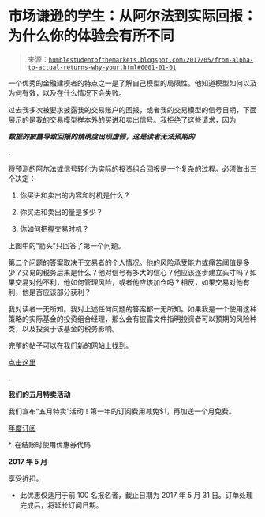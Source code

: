 <!--yml

分类：未分类

date: 2024-05-18 02:53:24

-->

# 市场谦逊的学生：从阿尔法到实际回报：为什么你的体验会有所不同

> 来源：[`humblestudentofthemarkets.blogspot.com/2017/05/from-alpha-to-actual-returns-why-your.html#0001-01-01`](https://humblestudentofthemarkets.blogspot.com/2017/05/from-alpha-to-actual-returns-why-your.html#0001-01-01)

一个优秀的金融建模者的特点之一是了解自己模型的局限性。他知道模型如何以及为何有效，以及在什么情况下会失败。

过去我多次被要求披露我的交易账户的回报，或者我的交易模型的信号日期，下面展示的是我的交易模型样本外的买进和卖出信号。我拒绝了这些请求，因为

***数据的披露导致回报的精确度出现虚假，这是读者无法预期的***

.

将预测的阿尔法或信号转化为实际的投资组合回报是一个复杂的过程。必须做出三个决定：

1.  你买进和卖出的内容和时机是什么？

1.  你买进和卖出的量是多少？

1.  你如何把握交易时机？

上图中的“箭头”只回答了第一个问题。

第二个问题的答案取决于交易者的个人情况。他的风险承受能力或痛苦阈值是多少？交易的税务后果是什么？他对信号有多大的信心？他应该逐步建立头寸吗？如果交易对他不利，他如何管理风险，或者他应该加仓吗？相反，如果交易对他有利，他是否应该部分获利？

我对读者一无所知。我对上述任何问题的答案都一无所知。如果我是一个使用这种策略的实际基金的投资组合经理，那么会有披露文件指明投资者可以预期的风险种类，以及投资于该基金的税务影响。

完整的帖子可以在我们新的网站上找到。

[点击这里](https://humblestudentofthemarkets.com/2017/05/18/from-alpha-to-actual-returns-why-your-mileage-will-vary/)

.

**我们的五月特卖活动**

我们宣布“五月特卖”活动！第一年的订阅费用减免$1，再加送一个月免费。

[年度订阅](https://humblestudentofthemarkets.com/product/annual-subscription/)

*. 在结账时使用优惠券代码

**2017 年 5 月**

享受折扣。

* 此优惠仅适用于前 100 名报名者，截止日期为 2017 年 5 月 31 日。订单处理完成后，将延长订阅日期。
